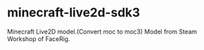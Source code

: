 # minecraft-live2d-sdk3
Minecraft Live2D model.(Convert moc to moc3) Model from Steam Workshop of FaceRig.
